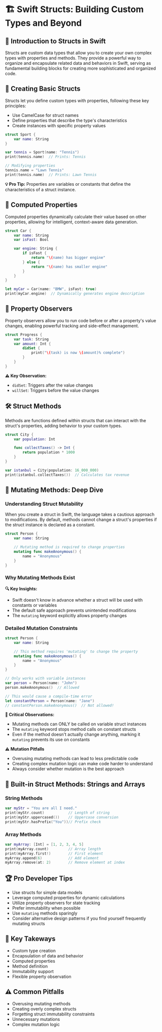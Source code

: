 
# 🏗️ Swift Structs: Building Custom Types and Beyond

## 📘 Introduction to Structs in Swift
Structs are custom data types that allow you to create your own complex types with properties and methods. They provide a powerful way to organize and encapsulate related data and behaviors in Swift, serving as fundamental building blocks for creating more sophisticated and organized code.

## 🧱 Creating Basic Structs
Structs let you define custom types with properties, following these key principles:
- Use CamelCase for struct names
- Define properties that describe the type's characteristics
- Create instances with specific property values

```swift
struct Sport {
    var name: String
}

var tennis = Sport(name: "Tennis")
print(tennis.name)  // Prints: Tennis

// Modifying properties
tennis.name = "Lawn Tennis"
print(tennis.name)  // Prints: Lawn Tennis
```

**💡 Pro Tip:** Properties are variables or constants that define the characteristics of a struct instance.

## 🧮 Computed Properties
Computed properties dynamically calculate their value based on other properties, allowing for intelligent, context-aware data generation.

```swift
struct Car {
    var name: String
    var isFast: Bool

    var engine: String {
        if isFast {
            return "\(name) has bigger engine"
        } else {
            return "\(name) has smaller engine"
        }
    }
}

let myCar = Car(name: "BMW", isFast: true)
print(myCar.engine)  // Dynamically generates engine description
```

## 🚨 Property Observers
Property observers allow you to run code before or after a property's value changes, enabling powerful tracking and side-effect management.

```swift
struct Progress {
    var task: String
    var amount: Int {
        didSet {
            print("\(task) is now \(amount)% complete")
        }
    }
}
```

**⚠️ Key Observation:**
- `didSet`: Triggers after the value changes
- `willSet`: Triggers before the value changes

## 🛠️ Struct Methods
Methods are functions defined within structs that can interact with the struct's properties, adding behavior to your custom types.

```swift
struct City {
    var population: Int

    func collectTaxes() -> Int {
        return population * 1000
    }
}

var istanbul = City(population: 16_000_000)
print(istanbul.collectTaxes())  // Calculates tax revenue
```

## 🔄 Mutating Methods: Deep Dive

### Understanding Struct Mutability

When you create a struct in Swift, the language takes a cautious approach to modifications. By default, methods cannot change a struct's properties if the struct instance is declared as a constant.

```swift
struct Person {
    var name: String

    // Mutating method is required to change properties
    mutating func makeAnonymous() {
        name = "Anonymous"
    }
}
```

### Why Mutating Methods Exist

**🔍 Key Insights:**
- Swift doesn't know in advance whether a struct will be used with constants or variables
- The default safe approach prevents unintended modifications
- The `mutating` keyword explicitly allows property changes

### Detailed Mutation Constraints

```swift
struct Person {
    var name: String

    // This method requires 'mutating' to change the property
    mutating func makeAnonymous() {
        name = "Anonymous"
    }
}

// Only works with variable instances
var person = Person(name: "John")
person.makeAnonymous()  // Allowed

// This would cause a compile-time error
let constantPerson = Person(name: "Jane")
// constantPerson.makeAnonymous()  // Not allowed!
```

**🚨 Critical Observations:**
- Mutating methods can ONLY be called on variable struct instances
- The `mutating` keyword stops method calls on constant structs
- Even if the method doesn't actually change anything, marking it `mutating` prevents its use on constants

**⚠️ Mutation Pitfalls**
- Overusing mutating methods can lead to less predictable code
- Creating complex mutation logic can make code harder to understand
- Always consider whether mutation is the best approach

## 🧪 Built-in Struct Methods: Strings and Arrays

### String Methods
```swift
var myStr = "You are all I need."
print(myStr.count)           // Length of string
print(myStr.uppercased())    // Uppercase conversion
print(myStr.hasPrefix("You"))// Prefix check
```

### Array Methods
```swift
var myArray: [Int] = [1, 2, 3, 4, 5]
print(myArray.count)         // Array length
print(myArray.first!)        // First element
myArray.append(6)            // Add element
myArray.remove(at: 2)        // Remove element at index
```

## 🏆 Pro Developer Tips
- Use structs for simple data models
- Leverage computed properties for dynamic calculations
- Utilize property observers for state tracking
- Prefer immutability when possible
- Use `mutating` methods sparingly
- Consider alternative design patterns if you find yourself frequently mutating structs

## 🌟 Key Takeways
- Custom type creation
- Encapsulation of data and behavior
- Computed properties
- Method definition
- Immutability support
- Flexible property observation

## ⚠️ Common Pitfalls
- Overusing mutating methods
- Creating overly complex structs
- Forgetting struct immutability constraints
- Unnecessary mutations
- Complex mutation logic
